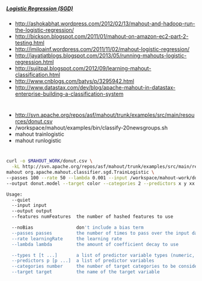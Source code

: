 ##### [Logistic Regression (SGD)](https://cwiki.apache.org/confluence/display/MAHOUT/Logistic+Regression)

* http://ashokabhat.wordpress.com/2012/02/13/mahout-and-hadoop-run-the-logistic-regression/
* http://bickson.blogspot.com/2011/01/mahout-on-amazon-ec2-part-2-testing.html
* http://imiloainf.wordpress.com/2011/11/02/mahout-logistic-regression/
* http://jayatiatblogs.blogspot.com/2013/05/running-mahouts-logistic-regression.html
* http://sujitpal.blogspot.com/2012/09/learning-mahout-classification.html
* http://www.cnblogs.com/batys/p/3295942.html
* http://www.datastax.com/dev/blog/apache-mahout-in-datastax-enterprise-building-a-classification-system

#
* http://svn.apache.org/repos/asf/mahout/trunk/examples/src/main/resources/donut.csv
* /workspace/mahout/examples/bin/classify-20newsgroups.sh
* mahout trainlogistic
* mahout runlogistic

#

```bash
curl -o $MAHOUT_WORK/donut.csv \
  -kL http://svn.apache.org/repos/asf/mahout/trunk/examples/src/main/resources/donut.csv
mahout org.apache.mahout.classifier.sgd.TrainLogistic \
--passes 100 --rate 50 --lambda 0.001 --input /workspace/mahout-work/donut.csv --features 21 \
--output donut.model --target color --categories 2 --predictors x y xx xy yy a b c --types n n
```

```bash
Usage:
  --quiet
  --input input
  --output output
  --features numFeatures  the number of hashed features to use

  --noBias                don't include a bias term
  --passes passes         the number of times to pass over the input data
  --rate learningRate     the learning rate
  --lambda lambda         the amount of coefficient decay to use

  --types t [t ...]       a list of predictor variable types (numeric, word, or text)
  --predictors p [p ...]  a list of predictor variables
  --categories number     the number of target categories to be considered
  --target target         the name of the target variable
```
